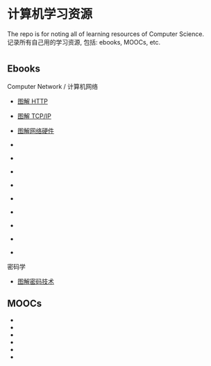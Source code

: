 # 计算机学习资源

The repo is for noting all of learning resources of Computer Science.  
记录所有自己用的学习资源, 包括: ebooks, MOOCs, etc.

# 

## Ebooks

Computer Network / 计算机网络
- [图解 HTTP]()
- [图解 TCP/IP]()
- [图解网络硬件]()


- []()
- []()
- []()
- []()
- []()
- []()
- []()
- []()
- []()

密码学
- [图解密码技术]()

## MOOCs

- []()
- []()
- []()
- []()
- []()
- []()

